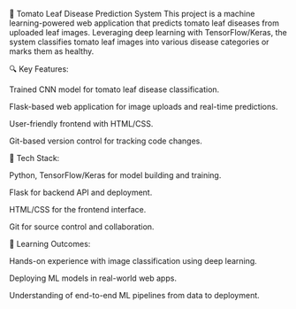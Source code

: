 🍅 Tomato Leaf Disease Prediction System
This project is a machine learning-powered web application that predicts tomato leaf diseases from uploaded leaf images. Leveraging deep learning with TensorFlow/Keras, the system classifies tomato leaf images into various disease categories or marks them as healthy.

🔍 Key Features:

Trained CNN model for tomato leaf disease classification.

Flask-based web application for image uploads and real-time predictions.

User-friendly frontend with HTML/CSS.

Git-based version control for tracking code changes.

🚀 Tech Stack:

Python, TensorFlow/Keras for model building and training.

Flask for backend API and deployment.

HTML/CSS for the frontend interface.

Git for source control and collaboration.

🎯 Learning Outcomes:

Hands-on experience with image classification using deep learning.

Deploying ML models in real-world web apps.

Understanding of end-to-end ML pipelines from data to deployment.
